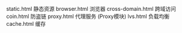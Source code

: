 static.html 静态资源
browser.html 浏览器
cross-domain.html 跨域访问
coin.html 防盗链
proxy.html 代理服务 (Proxy模块)
lvs.html   负载均衡
cache.html 缓存